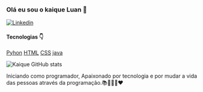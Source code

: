 


### Olá eu sou o kaique Luan 👋
[![Linkedin](https://img.shields.io/badge/LinkedIn-0077B5?style=for-the-badge&logo=linkedin&logoColor=white)](https://www.linkedin.com/in/kaique-luan-934517218/)
#### Tecnologias 👇

[Pyhon](https://img.shields.io/badge/Python-3776AB?style=for-the-badge&logo=python&logoColor=white)
[HTML](https://img.shields.io/badge/HTML-239120?style=for-the-badge&logo=html5&logoColor=white)
[CSS](https://img.shields.io/badge/CSS-239120?&style=for-the-badge&logo=css3&logoColor=white)
[java](https://img.shields.io/badge/Java-ED8B00?style=for-the-badge&logo=java&logoColor=white)

![Kaique GitHub stats](https://github-readme-stats.vercel.app/api?username=KaiqueLuanP&show_icons=true&theme=radical)
<br>

Iniciando como programador, Apaixonado por tecnologia e por mudar a vida das pessoas através da programação.📚👨🏾‍💻❤️

